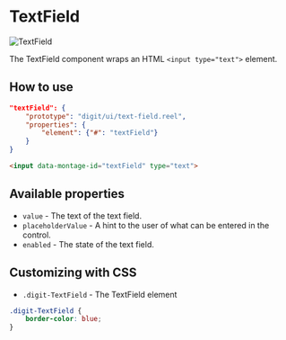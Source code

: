 # TextField

![TextField](screenshot.png)

The TextField component wraps an HTML `<input type="text">` element.

## How to use

```json
"textField": {
    "prototype": "digit/ui/text-field.reel",
    "properties": {
        "element": {"#": "textField"}
    }
}
```

```html
<input data-montage-id="textField" type="text">
```




## Available properties

* `value` - The text of the text field.
* `placeholderValue` - A hint to the user of what can be entered in the control.
* `enabled` - The state of the text field.


## Customizing with CSS

* `.digit-TextField` - The TextField element

```css
.digit-TextField {
    border-color: blue;
}
```
